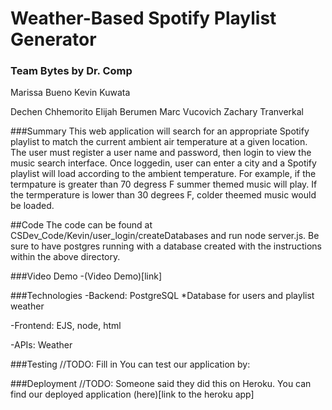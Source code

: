 # Weather-Based Spotify Playlist Generator
### Team Bytes by Dr. Comp

Marissa Bueno
Kevin Kuwata

Dechen Chhemorito
Elijah Berumen
Marc Vucovich
Zachary Tranverkal

###Summary
This web application will search for an appropriate Spotify playlist to match
the current ambient air temperature  at a given location. The user must register 
a user name and password, then login to view the music search interface. Once loggedin,
user can enter a city and a Spotify playlist will load according to the ambient
temperature. For example, if the termpature is greater than 70 degress F summer
themed music will play. If the termperature is lower than 30 degrees F, colder
theemed music would be loaded. 

##Code
The code can be found at CSDev_Code/Kevin/user_login/createDatabases
and run node server.js. Be sure to have postgres running with a database created
with the instructions within the above directory. 

###Video Demo
-(Video Demo)[link]


###Technologies
-Backend: PostgreSQL
	*Database for users and playlist weather

-Frontend: EJS, node, html

-APIs: Weather


###Testing
//TODO: Fill in
You can test our application by:


###Deployment 
//TODO: Someone said they did this on Heroku. 
You can find our deployed application (here)[link to the heroku app]



